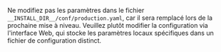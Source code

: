 Ne modifiez pas les paramètres dans le fichier `__INSTALL_DIR__/conf/production.yaml`, car il sera remplacé lors de la prochaine mise à niveau. Veuillez plutôt modifier la configuration via l'interface Web, qui stocke les paramètres locaux spécifiques dans un fichier de configuration distinct.